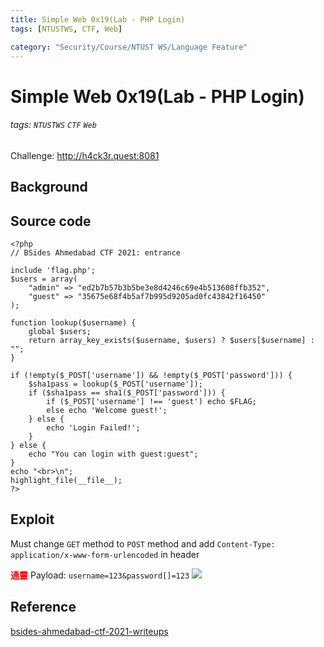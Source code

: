 ```yaml
---
title: Simple Web 0x19(Lab - PHP Login)
tags: [NTUSTWS, CTF, Web]

category: "Security/Course/NTUST WS/Language Feature"
---
```


# Simple Web 0x19(Lab - PHP Login)
<!-- more -->
###### tags: `NTUSTWS` `CTF` `Web`
Challenge: http://h4ck3r.quest:8081

## Background

## Source code
```php=
<?php
// BSides Ahmedabad CTF 2021: entrance

include 'flag.php';
$users = array(
    "admin" => "ed2b7b57b3b5be3e8d4246c69e4b513608ffb352",
    "guest" => "35675e68f4b5af7b995d9205ad0fc43842f16450"
);

function lookup($username) {
    global $users;
    return array_key_exists($username, $users) ? $users[$username] : "";
}

if (!empty($_POST['username']) && !empty($_POST['password'])) {
    $sha1pass = lookup($_POST['username']);
    if ($sha1pass == sha1($_POST['password'])) {
        if ($_POST['username'] !== 'guest') echo $FLAG;
        else echo 'Welcome guest!';
    } else {
        echo 'Login Failed!';
    }
} else {
    echo "You can login with guest:guest";
}
echo "<br>\n";
highlight_file(__file__);
?>

```

## Exploit
Must change `GET` method to `POST` method and add `Content-Type: application/x-www-form-urlencoded` in header

<font color="FF0000">**通靈**</font>
Payload: `username=123&password[]=123`
![](https://i.imgur.com/QGvpQnr.png)

## Reference
[bsides-ahmedabad-ctf-2021-writeups](https://blog.maple3142.net/2021/11/07/bsides-ahmedabad-ctf-2021-writeups/#entrance)